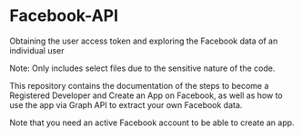 # Facebook-API
Obtaining the user access token and exploring the Facebook data of an individual user

Note: Only includes select files due to the sensitive nature of the code.

This repository contains the documentation of the steps to become a Registered Developer and Create an App on Facebook, as well as how to use the app via Graph API to extract your own Facebook data. 

Note that you need an active Facebook account to be able to create an app.

